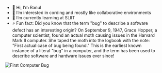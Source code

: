 - 👋 Hi, I’m Ranul
- 👀 I’m interested in cording and mostly like collaborative environments
- 🌱 I’m currently learning at SLIIT
- ⚡ Fun fact: Did you know that the term "bug" to describe a software defect has an interesting origin? On September 9, 1947, Grace Hopper, a computer scientist, found an actual moth causing issues in the Harvard Mark II computer. She taped the moth into the logbook with the note: "First actual case of bug being found." This is the earliest known instance of a literal "bug" in a computer, and the term has been used to describe software and hardware issues ever since!

![First Computer Bug](https://www.computerhistory.org/collections/catalog/102635464)

